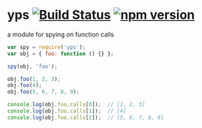 # yps [![Build Status][travis-image]][travis-url] [![npm version][npm-image]][npm-url]

a module for spying on function calls

```js
var spy = require('yps');
var obj = { foo: function () {} };

spy(obj, 'foo');

obj.foo(1, 2, 3);
obj.foo(4);
obj.foo(5, 6, 7, 8, 9);

console.log(obj.foo.calls[0]);  // [1, 2, 3]
console.log(obj.foo.calls[1]);  // [4]
console.log(obj.foo.calls[2]);  // [5, 6, 7, 8, 9]

```

[travis-image]: https://travis-ci.org/reergymerej/spy.svg
[travis-url]: https://travis-ci.org/reergymerej/spy
[npm-image]: https://badge.fury.io/js/yps.svg
[npm-url]: (http://badge.fury.io/js/yps)